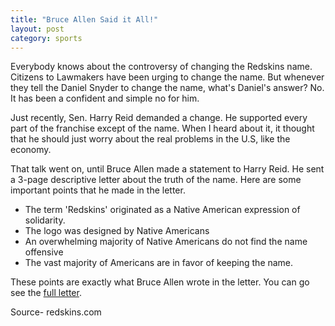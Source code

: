 ```yaml
---
title: "Bruce Allen Said it All!"
layout: post
category: sports
---
```


Everybody knows about the controversy of changing the Redskins name. Citizens to Lawmakers have been urging to change the name. But whenever they tell the Daniel Snyder to change the name, what's Daniel's answer? No. It has been a confident and simple no for him.

Just recently, Sen. Harry Reid demanded a change. He supported every part of the franchise except of the name. When I heard about it, it thought that he should just worry about the real problems in the U.S, like the economy.
<!--more-->
That talk went on, until Bruce Allen made a statement to Harry Reid. He sent a 3-page descriptive letter about the truth of the name. Here are some important points that he made in the letter.

- The term 'Redskins' originated as a Native American expression of solidarity.
- The logo was designed by Native Americans
- An overwhelming majority of Native Americans do not find the name offensive
- The vast majority of Americans are in favor of keeping the name.

These points are exactly what Bruce Allen wrote in the letter. You can go see the [full letter](http://files.redskins.com/pdf/letter-from-bruce-allen.pdf).

Source- redskins.com

